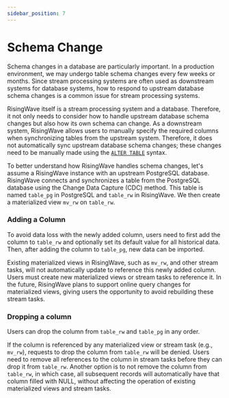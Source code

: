 ```yaml
---
sidebar_position: 7
---
```


# Schema Change

Schema changes in a database are particularly important. In a production environment, we may undergo table schema changes every few weeks or months. Since stream processing systems are often used as downstream systems for database systems, how to respond to upstream database schema changes is a common issue for stream processing systems.

RisingWave itself is a stream processing system and a database. Therefore, it not only needs to consider how to handle upstream database schema changes but also how its own schema can change. As a downstream system, RisingWave allows users to manually specify the required columns when synchronizing tables from the upstream system. Therefore, it does not automatically sync upstream database schema changes; these changes need to be manually made using the [`ALTER TABLE`](https://docs.risingwave.com/docs/dev/sql-alter-table/) syntax.

To better understand how RisingWave handles schema changes, let's assume a RisingWave instance with an upstream PostgreSQL database. RisingWave connects and synchronizes a table from the PostgreSQL database using the Change Data Capture (CDC) method. This table is named `table_pg` in PostgreSQL and `table_rw` in RisingWave. We then create a materialized view `mv_rw` on `table_rw`.

### Adding a Column

To avoid data loss with the newly added column, users need to first add the column to `table_rw` and optionally set its default value for all historical data. Then, after adding the column to `table_pg`, new data can be imported.

Existing materialized views in RisingWave, such as `mv_rw`, and other stream tasks, will not automatically update to reference this newly added column. Users must create new materialized views or stream tasks to reference it. In the future, RisingWave plans to support online query changes for materialized views, giving users the opportunity to avoid rebuilding these stream tasks.

### Dropping a column

Users can drop the column from `table_rw` and `table_pg` in any order.

If the column is referenced by any materialized view or stream task (e.g., `mv_rw`), requests to drop the column from `table_rw` will be denied. Users need to remove all references to the column in stream tasks before they can drop it from `table_rw`. Another option is to not remove the column from `table_rw`, in which case, all subsequent records will automatically have that column filled with NULL, without affecting the operation of existing materialized views and stream tasks.